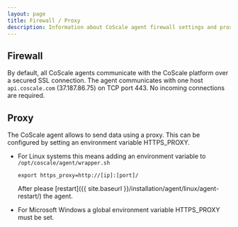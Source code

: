 ```yaml
---
layout: page
title: Firewall / Proxy
description: Information about CoScale agent firewall settings and proxy configuration.
---
```


## Firewall
By default, all CoScale agents communicate with the CoScale platform over a secured SSL connection. The agent communicates with one host `api.coscale.com` (37.187.86.75) on TCP port 443. No incoming connections are required.

## Proxy
The CoScale agent allows to send data using a proxy. This can be configured by setting an environment variable HTTPS_PROXY.

* For Linux systems this means adding an environment variable to `/opt/coscale/agent/wrapper.sh`

    `export https_proxy=http://[ip]:[port]/`

    After please [restart]({{ site.baseurl }}/installation/agent/linux/agent-restart/) the agent.

* For Microsoft Windows a global environment variable HTTPS_PROXY must be set.

